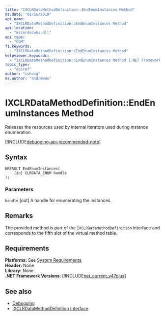 ```yaml
---
title: "IXCLRDataMethodDefinition::EndEnumInstances Method"
ms.date: "01/16/2019"
api.name:
  - "IXCLRDataMethodDefinition::EndEnumInstances Method"
api.location:
  - "mscordacwks.dll"
api.type:
  - "COM"
f1.keywords:
  - "IXCLRDataMethodDefinition::EndEnumInstances Method"
helpviewer.keywords:
  - "IXCLRDataMethodDefinition::EndEnumInstances Method [.NET Framework debugging]"
topic_type:
  - "apiref"
author: "cshung"
ms.author: "andrewau"
---
```

# IXCLRDataMethodDefinition::EndEnumInstances Method

Releases the resources used by internal iterators used during instance enumeration.

[!INCLUDE[debugging-api-recommended-note](../../../../includes/debugging-api-recommended-note.md)]

## Syntax

```
HRESULT EndEnumInstances(
    [in] CLRDATA_ENUM handle
);
```

### Parameters

`handle`
[out] A handle for enumerating the instances.

## Remarks

The provided method is part of the `IXCLRDataMethodDefinition` interface and corresponds to the fifth slot of the virtual method table.

## Requirements

**Platforms:** See [System Requirements](../../../../docs/framework/get-started/system-requirements.md).  
**Header:** None  
**Library:** None  
**.NET Framework Versions:** [!INCLUDE[net_current_v47plus](../../../../includes/net-current-v47plus.md)]  

## See also

- [Debugging](../../../../docs/framework/unmanaged-api/debugging/index.md)
- [IXCLRDataMethodDefinition Interface](../../../../docs/framework/unmanaged-api/debugging/ixclrdatamethoddefinition-interface.md)
